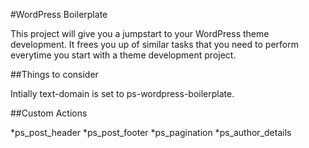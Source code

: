 #WordPress Boilerplate

This project will give you a jumpstart to your WordPress theme development. It frees you up of similar tasks that you need to perform everytime you start with a theme development project.

##Things to consider

Intially text-domain is set to ps-wordpress-boilerplate. 

##Custom Actions 

*ps_post_header
*ps_post_footer
*ps_pagination
*ps_author_details